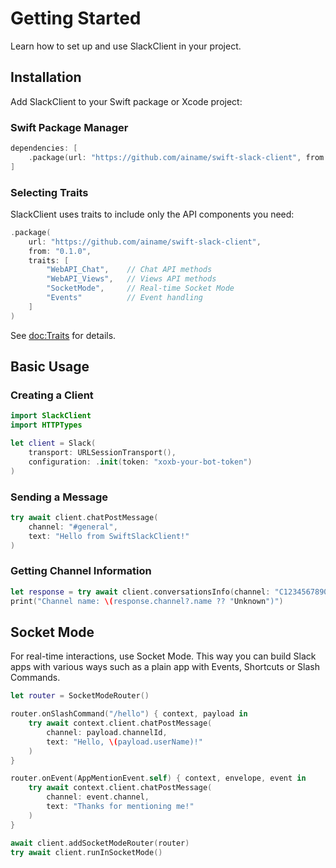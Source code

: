 # Getting Started

Learn how to set up and use SlackClient in your project.

## Installation

Add SlackClient to your Swift package or Xcode project:

### Swift Package Manager

```swift
dependencies: [
    .package(url: "https://github.com/ainame/swift-slack-client", from: "0.1.0")
]
```

### Selecting Traits

SlackClient uses traits to include only the API components you need:

```swift
.package(
    url: "https://github.com/ainame/swift-slack-client",
    from: "0.1.0",
    traits: [
        "WebAPI_Chat",    // Chat API methods
        "WebAPI_Views",   // Views API methods
        "SocketMode",     // Real-time Socket Mode
        "Events"          // Event handling
    ]
)
```

See <doc:Traits> for details.


## Basic Usage

### Creating a Client

```swift
import SlackClient
import HTTPTypes

let client = Slack(
    transport: URLSessionTransport(),
    configuration: .init(token: "xoxb-your-bot-token")
)
```

### Sending a Message

```swift
try await client.chatPostMessage(
    channel: "#general",
    text: "Hello from SwiftSlackClient!"
)
```

### Getting Channel Information

```swift
let response = try await client.conversationsInfo(channel: "C1234567890")
print("Channel name: \(response.channel?.name ?? "Unknown")")
```

## Socket Mode

For real-time interactions, use Socket Mode. This way you can build Slack apps with various ways such as a plain app with Events, Shortcuts or Slash Commands. 

```swift
let router = SocketModeRouter()

router.onSlashCommand("/hello") { context, payload in
    try await context.client.chatPostMessage(
        channel: payload.channelId,
        text: "Hello, \(payload.userName)!"
    )
}

router.onEvent(AppMentionEvent.self) { context, envelope, event in
    try await context.client.chatPostMessage(
        channel: event.channel,
        text: "Thanks for mentioning me!"
    )
}

await client.addSocketModeRouter(router)
try await client.runInSocketMode()
```
